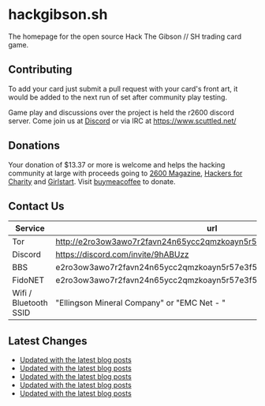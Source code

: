 # hackgibson.sh
The homepage for the open source Hack The Gibson // SH trading card game.


## Contributing

To add your card just submit a pull request with your card's front art, it would be added to the next run of set after community play testing.

Game play and discussions over the project is held the r2600 discord server. Come join us at [Discord](https://discord.com/invite/9hABUzz) or via IRC at https://www.scuttled.net/


## Donations

Your donation of $13.37 or more is welcome and helps the hacking community at large with proceeds going to [2600 Magazine](https://2600.com/), [Hackers for Charity](https://hackersforcharity.org) and [Girlstart](https://girlstart.org).  Visit [buymeacoffee](https://www.buymeacoffee.com/hackgibson.sh) to donate.


## Contact Us

Service | url
-|-
Tor | http://e2ro3ow3awo7r2favn24n65ycc2qmzkoayn5r57e3f56nvjwdcgg32ad.onion
Discord | https://discord.com/invite/9hABUzz
BBS | e2ro3ow3awo7r2favn24n65ycc2qmzkoayn5r57e3f56nvjwdcgg32ad.onion:23
FidoNET | e2ro3ow3awo7r2favn24n65ycc2qmzkoayn5r57e3f56nvjwdcgg32ad.onion:24554
Wifi / Bluetooth SSID | "Ellingson Mineral Company" or "EMC Net - <fidonet address>"

## Latest Changes
<!-- BLOG-POST-LIST:START -->
- [Updated with the latest blog posts](https://github.com/DFW2600/hackgibson.sh/commit/d762515e3de8124322b144729bb22bc0368a8dca)
- [Updated with the latest blog posts](https://github.com/DFW2600/hackgibson.sh/commit/e1c4284933edc93d6127db8989724cf975015ac7)
- [Updated with the latest blog posts](https://github.com/DFW2600/hackgibson.sh/commit/b26a41d9baa4678efcbc839b20c7796baa5f3084)
- [Updated with the latest blog posts](https://github.com/DFW2600/hackgibson.sh/commit/b036a059e28a8c3358b10a3375d81b218ba8285f)
- [Updated with the latest blog posts](https://github.com/DFW2600/hackgibson.sh/commit/085f1c7f2c1953c3f22e1ca00fb91788d39446e5)
<!-- BLOG-POST-LIST:END -->

